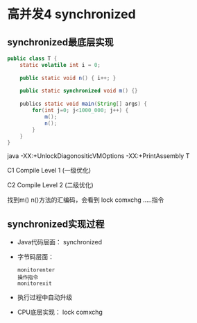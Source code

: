 # 高并发4 synchronized

  

## synchronized最底层实现

```java
public class T {
    static volatile int i = 0;
    
    public static void n() { i++; }
    
    public static synchronized void m() {}
    
    publics static void main(String[] args) {
        for(int j=0; j<1000_000; j++) {
            m();
            n();
        }
    }
} 

```

java -XX:+UnlockDiagonositicVMOptions -XX:+PrintAssembly T

C1 Compile Level 1 (一级优化)

C2 Compile Level 2 (二级优化)

找到m() n()方法的汇编码，会看到 lock comxchg .....指令



## synchronized实现过程

- Java代码层面： synchronized

- 字节码层面：

  ```
  monitorenter
  操作指令
  monitorexit
  ```

- 执行过程中自动升级

- CPU底层实现： lock comxchg





